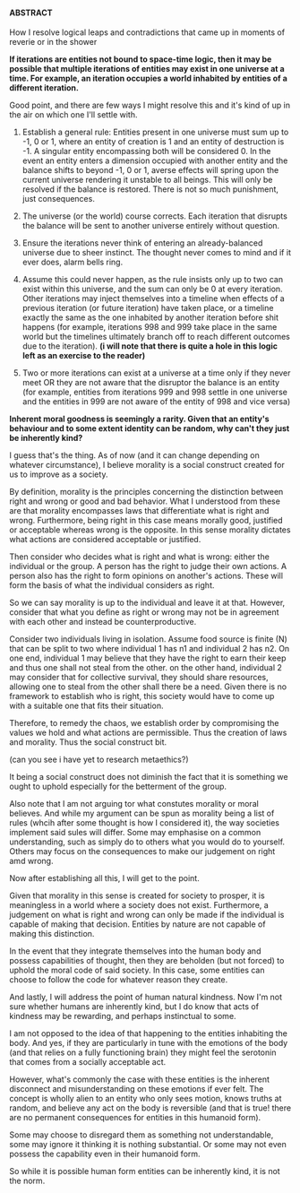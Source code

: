 
<div data-block-id="qtweDQhy" data-callout-type="abstract" class="callout"><h4 data-block-id="WqdPdilw">ABSTRACT</h4><p data-block-id="ZhXN-e8-" data-spacing="double">How I resolve logical leaps and contradictions that came up in moments of reverie or in the shower</p></div>


**If iterations are entities not bound to space-time logic, then it may be possible that multiple iterations of entities may exist in one universe at a time. For example, an iteration occupies a world inhabited by entities of a different iteration.**

Good point, and there are few ways I might resolve this and it's kind of up in the air on which one I'll settle with.

1. Establish a general rule: Entities present in one universe must sum up to -1, 0 or 1, where an entity of creation is 1 and an entity of destruction is -1. A singular entity encompassing both will be considered 0. In the event an entity enters a dimension occupied with another entity and the balance shifts to beyond -1, 0 or 1, averse effects will spring upon the current universe rendering it unstable to all beings. This will only be resolved if the balance is restored. There is not so much punishment, just consequences.

2. The universe (or the world) course corrects. Each iteration that disrupts the balance will be sent to another universe entirely without question.

3. Ensure the iterations never think of entering an already-balanced universe due to sheer instinct. The thought never comes to mind and if it ever does, alarm bells ring.

4. Assume this could never happen, as the rule insists only up to two can exist within this universe, and the sum can only be 0 at every iteration. Other iterations may inject themselves into a timeline when effects of a previous iteration (or future iteration) have taken place, or a timeline exactly the same as the one inhabited by another iteration before shit happens (for example, iterations 998 and 999 take place in the same world but the timelines ultimately branch off to reach different outcomes due to the iteration). **(i will note that there is quite a hole in this logic left as an exercise to the reader)**

5. Two or more iterations can exist at a universe at a time only if they never meet OR they are not aware that the disruptor the balance is an entity (for example, entities from iterations 999 and 998 settle in one universe and the entities in 999 are not aware of the entity of 998 and vice versa)

**Inherent moral goodness is seemingly a rarity. Given that an entity's behaviour and to some extent identity can be random, why can't they just be inherently kind?**

I guess that's the thing. As of now (and it can change depending on whatever circumstance), I believe morality is a social construct created for us to improve as a society.

By definition, morality is the principles concerning the distinction between right and wrong or good and bad behavior. What I understood from these are that morality encompasses laws that differentiate what is right and wrong. Furthermore, being right in this case means morally good, justified or acceptable whereas wrong is the opposite. In this sense morality dictates what actions are considered acceptable or justified.

Then consider who decides what is right and what is wrong: either the individual or the group. A person has the right to judge their own actions. A person also has the right to form opinions on another's actions. These will form the basis of what the individual considers as right.

So we can say morality is up to the individual and leave it at that. However, consider that what you define as right or wrong may not be in agreement with each other and instead be counterproductive.

Consider two individuals living in isolation. Assume food source is finite (N) that can be split to two where individual 1 has n1 and individual 2 has n2. On one end, individual 1 may believe that they have the right to earn their keep and thus one shall not steal from the other. on the other hand, individual 2 may consider that for collective survival, they should share resources, allowing one to steal from the other shall there be a need. Given there is no framework to establish who is right, this society would have to come up with a suitable one that fits their situation.

Therefore, to remedy the chaos, we establish order by compromising the values we hold and what actions are permissible. Thus the creation of laws and morality. Thus the social construct bit.

(can you see i have yet to research metaethics?)

It being a social construct does not diminish the fact that it is something we ought to uphold especially for the betterment of the group.

Also note that I am not arguing tor what constutes morality or moral believes. And while my argument can be spun as morality being a list of rules (whcih after some thought is how I considered it), the way societies implement said sules will differ. Some may emphasise on a common understanding, such as simply do to others what you would do to yourself. Others may focus on the consequences to make our judgement on right amd wrong.

Now after establishing all this, I will get to the point.

Given that morality in this sense is created for society to prosper, it is meaningless in a world where a society does not exist. Furthermore, a judgement on what is right and wrong can only be made if the individual is capable of making that decision. Entities by nature are not capable of making this distinction.

In the event that they integrate themselves into the human body and possess capabilities of thought, then they are beholden (but not forced) to uphold the moral code of said society. In this case, some entities can choose to follow the code for whatever reason they create.

And lastly, I will address the point of human natural kindness. Now I'm not sure whether humans are inherently kind, but I do know that acts of kindness may be rewarding, and perhaps instinctual to some.

I am not opposed to the idea of that happening to the entities inhabiting the body. And yes, if they are particularly in tune with the emotions of the body (and that relies on a fully functioning brain) they might feel the serotonin that comes from a socially acceptable act.

However, what's commonly the case with these entities is the inherent disconnect and misunderstanding on these emotions if ever felt. The concept is wholly alien to an entity who only sees motion, knows truths at random, and believe any act on the body is reversible (and that is true! there are no permanent consequences for entities in this humanoid form).

Some may choose to disregard them as something not understandable, some may ignore it thinking it is nothing substantial. Or some may not even possess the capability even in their humanoid form.

So while it is possible human form entities can be inherently kind, it is not the norm.

